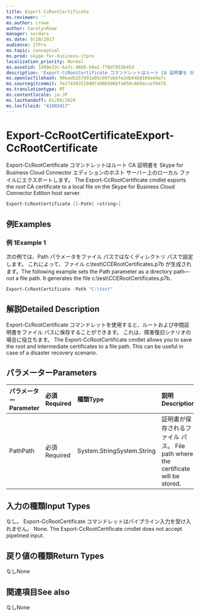 ```yaml
---
title: Export-CcRootCertificate
ms.reviewer: ''
ms.author: crowe
author: CarolynRowe
manager: serdars
ms.date: 9/20/2017
audience: ITPro
ms.topic: conceptual
ms.prod: skype-for-business-itpro
localization_priority: Normal
ms.assetid: 1499e33c-6a7c-46b9-b9a1-f78d7853b45d
description: 'Export-CcRootCertificate コマンドレットはルート CA 証明書を Skype for Business Cloud Connector エディションのホスト サーバー上のローカル ファイルにエクスポートします。 '
ms.openlocfilehash: 90eadb257d91a05c05fabbfe1db84b8160ad4a7c
ms.sourcegitcommit: fe274303510d07a90b506bfa050c669accef0476
ms.translationtype: MT
ms.contentlocale: ja-JP
ms.lasthandoff: 01/09/2020
ms.locfileid: "41003417"
---
```

# <a name="export-ccrootcertificate"></a><span data-ttu-id="e240f-103">Export-CcRootCertificate</span><span class="sxs-lookup"><span data-stu-id="e240f-103">Export-CcRootCertificate</span></span>
 
<span data-ttu-id="e240f-104">Export-CcRootCertificate コマンドレットはルート CA 証明書を Skype for Business Cloud Connector エディションのホスト サーバー上のローカル ファイルにエクスポートします。 </span><span class="sxs-lookup"><span data-stu-id="e240f-104">The Export-CcRootCertificate cmdlet exports the root CA certificate to a local file on the Skype for Business Cloud Connector Edition host server.</span></span> 
  
```powershell
Export-CcRootCertificate [[-Path] <string>]
```

## <a name="examples"></a><span data-ttu-id="e240f-105">例</span><span class="sxs-lookup"><span data-stu-id="e240f-105">Examples</span></span>
<span data-ttu-id="e240f-106"><a name="Examples"> </a></span><span class="sxs-lookup"><span data-stu-id="e240f-106"></span></span>

### <a name="example-1"></a><span data-ttu-id="e240f-107">例 1</span><span class="sxs-lookup"><span data-stu-id="e240f-107">Example 1</span></span>

<span data-ttu-id="e240f-p101">次の例では、Path パラメータをファイル パスではなくディレクトリ パスで設定します。 これによって、ファイル c:\test\CCERootCertificates.p7b が生成されます。</span><span class="sxs-lookup"><span data-stu-id="e240f-p101">The following example sets the Path parameter as a directory path—not a file path. It generates the file c:\test\CCERootCertificates.p7b.</span></span>
  
```powershell
Export-CcRootCertificate -Path "C:\test" 
```

## <a name="detailed-description"></a><span data-ttu-id="e240f-110">解説</span><span class="sxs-lookup"><span data-stu-id="e240f-110">Detailed Description</span></span>
<span data-ttu-id="e240f-111"><a name="DetailedDescription"> </a></span><span class="sxs-lookup"><span data-stu-id="e240f-111"></span></span>

<span data-ttu-id="e240f-p102">Export-CcRootCertificate コマンドレットを使用すると、ルートおよび中間証明書をファイル パスに保存することができます。 これは、障害復旧シナリオの場合に役立ちます。 </span><span class="sxs-lookup"><span data-stu-id="e240f-p102">The Export-CcRootCertificate cmdlet allows you to save the root and intermediate certificates to a file path. This can be useful in case of a disaster recovery scenario.</span></span> 
  
## <a name="parameters"></a><span data-ttu-id="e240f-114">パラメーター</span><span class="sxs-lookup"><span data-stu-id="e240f-114">Parameters</span></span>
<span data-ttu-id="e240f-115"><a name="DetailedDescription"> </a></span><span class="sxs-lookup"><span data-stu-id="e240f-115"></span></span>

|<span data-ttu-id="e240f-116">**パラメーター**</span><span class="sxs-lookup"><span data-stu-id="e240f-116">**Parameter**</span></span>|<span data-ttu-id="e240f-117">**必須**</span><span class="sxs-lookup"><span data-stu-id="e240f-117">**Required**</span></span>|<span data-ttu-id="e240f-118">**種類**</span><span class="sxs-lookup"><span data-stu-id="e240f-118">**Type**</span></span>|<span data-ttu-id="e240f-119">**説明**</span><span class="sxs-lookup"><span data-stu-id="e240f-119">**Description**</span></span>|
|:-----|:-----|:-----|:-----|
|<span data-ttu-id="e240f-120">Path</span><span class="sxs-lookup"><span data-stu-id="e240f-120">Path</span></span>  <br/> |<span data-ttu-id="e240f-121">必須</span><span class="sxs-lookup"><span data-stu-id="e240f-121">Required</span></span>  <br/> |<span data-ttu-id="e240f-122">System.String</span><span class="sxs-lookup"><span data-stu-id="e240f-122">System.String</span></span>  <br/> |<span data-ttu-id="e240f-123">証明書が保存されるファイル パス。 </span><span class="sxs-lookup"><span data-stu-id="e240f-123">File path where the certificate will be stored.</span></span>  <br/> |
   
## <a name="input-types"></a><span data-ttu-id="e240f-124">入力の種類</span><span class="sxs-lookup"><span data-stu-id="e240f-124">Input Types</span></span>
<span data-ttu-id="e240f-125"><a name="InputTypes"> </a></span><span class="sxs-lookup"><span data-stu-id="e240f-125"></span></span>

<span data-ttu-id="e240f-p103">なし。 Export-CcRootCertificate コマンドレットはパイプライン入力を受け入れません。 </span><span class="sxs-lookup"><span data-stu-id="e240f-p103">None. The Export-CcRootCertificate cmdlet does not accept pipelined input.</span></span> 
  
## <a name="return-types"></a><span data-ttu-id="e240f-128">戻り値の種類</span><span class="sxs-lookup"><span data-stu-id="e240f-128">Return Types</span></span>
<span data-ttu-id="e240f-129"><a name="ReturnTypes"> </a></span><span class="sxs-lookup"><span data-stu-id="e240f-129"></span></span>

<span data-ttu-id="e240f-130">なし</span><span class="sxs-lookup"><span data-stu-id="e240f-130">None</span></span>
  
## <a name="see-also"></a><span data-ttu-id="e240f-131">関連項目</span><span class="sxs-lookup"><span data-stu-id="e240f-131">See also</span></span>
<span data-ttu-id="e240f-132"><a name="ReturnTypes"> </a></span><span class="sxs-lookup"><span data-stu-id="e240f-132"></span></span>

<span data-ttu-id="e240f-133">なし</span><span class="sxs-lookup"><span data-stu-id="e240f-133">None</span></span>
  

